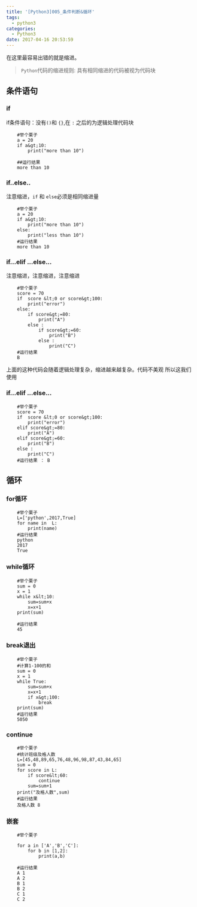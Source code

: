 ```yaml
---
title: '[Python3]005_条件判断&循环'
tags:
  - python3
categories:
  - Python3
date: 2017-04-16 20:53:59
---
```


在这里最容易出错的就是缩进。

> `Python`代码的缩进规则: 具有相同缩进的代码被视为代码块

## 条件语句

### if

if条件语句：没有`()`和 `{}`,在 `:` 之后的为逻辑处理代码块

```
	#举个栗子
    a = 20
    if a&gt;10:
        print("more than 10")

    ##运行结果
	more than 10
``` 

### if..else..

注意缩进，`if` 和 `else`必须是相同缩进量

```
    #举个栗子
    a = 20
    if a&gt;10:
        print("more than 10")
    else:
        print("less than 10")
    #运行结果
    more than 10
```
  
### if...elif ...else...

注意缩进，注意缩进，注意缩进

```
    #举个栗子
    score = 70
    if  score &lt;0 or score&gt;100:
        print("error")
    else:
        if score&gt;=80:
            print("A")
        else :
            if score&gt;=60:
                print("B")
            else :
                print("C")
    #运行结果
    B
```

上面的这种代码会随着逻辑处理复杂，缩进越来越复杂。代码不美观 所以这我们 使用

### if...elif ...else...

```
    #举个栗子
    score = 70
    if  score &lt;0 or score&gt;100:
        print("error")
    elif score&gt;=80:
        print("A")
    elif score&gt;=60:
        print("B")
    else :
        print("C")
    #运行结果 ： B
```  

## 循环
### for循环

```
    #举个栗子
    L=['python',2017,True]
    for name in  L:
        print(name)
    #运行结果
    python
    2017
    True
```  

### while循环

```
    #举个栗子
    sum = 0
    x = 1
    while x&lt;10:
        sum=sum+x
        x=x+1
    print(sum)

    #运行结果
    45
```

### break退出

```
    #举个栗子
    #计算1-100的和
    sum = 0
    x = 1
    while True:
        sum=sum+x
        x=x+1
        if x&gt;100:
            break
    print(sum)
    #运行结果
    5050
```  

### continue

```
    #举个栗子
    #统计班级及格人数
    L=[45,48,89,65,76,48,96,98,87,43,84,65]
    sum = 0
    for score in L:
        if score&lt;60:
            continue
        sum=sum+1
    print("及格人数",sum)
    #运行结果
    及格人数 8  
```  

### 嵌套

```
    #举个栗子

    for a in ['A','B','C']:
        for b in [1,2]:
            print(a,b)

    #运行结果
    A 1
    A 2
    B 1
    B 2
    C 1
    C 2
``` 
